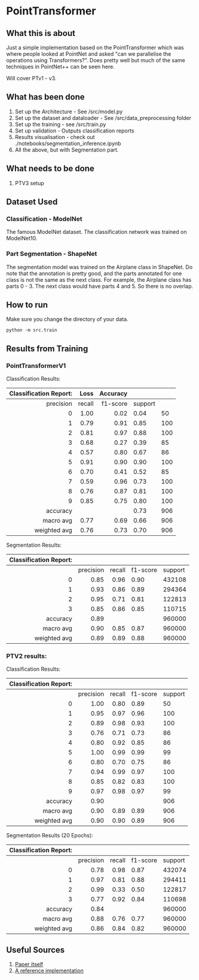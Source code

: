 # PointTransformer

## What this is about
Just a simple implementation based on the PointTransformer which was where people looked at PointNet and asked "can we parallelise the operations using Transformers?". Does pretty well but much of the same techniques in PointNet++ can be seen here. 

Will cover PTv1 - v3. 

## What has been done 

1. Set up the Architecture - See /src/model.py
1. Set up the dataset and dataloader - See /src/data_preprocessing folder
1. Set up the training - see /src/train.py
1. Set up validation - Outputs classification reports
1. Results visualisation - check out ./notebooks/segmentation_inference.ipynb
1. All the above, but with Segmentation part. 

## What needs to be done

1. PTV3 setup

## Dataset Used

### Classification - ModelNet

The famous ModelNet dataset. The classification network was trained on ModelNet10.

### Part Segmentation - ShapeNet

The segmentation model was trained on the Airplane class in ShapeNet. Do note that the annotation is pretty good, and the parts annotated for one class is not the same as the next class. For example, the Airplane class has parts 0 - 3. The next class would have parts 4 and 5. So there is no overlap.  

## How to run 

Make sure you change the directory of your data.

```
python -m src.train
```

## Results from Training

### PointTransformerV1

Classification Results:

| Classification Report: |   Loss | Accuracy |         |     |
|-----------------------:|-------:|---------:|---------|-----|
|              precision | recall | f1-score | support |     |
|                      0 |   1.00 |     0.02 | 0.04    | 50  |
| 1                      | 0.79   | 0.91     | 0.85    | 100 |
| 2                      | 0.81   | 0.97     | 0.88    | 100 |
| 3                      | 0.68   | 0.27     | 0.39    | 85  |
| 4                      | 0.57   | 0.80     | 0.67    | 86  |
| 5                      | 0.91   | 0.90     | 0.90    | 100 |
| 6                      | 0.70   | 0.41     | 0.52    | 85  |
| 7                      | 0.59   | 0.96     | 0.73    | 100 |
| 8                      | 0.76   | 0.87     | 0.81    | 100 |
| 9                      | 0.85   | 0.75     | 0.80    | 100 |
| accuracy               |        |          | 0.73    | 906 |
| macro avg              | 0.77   | 0.69     | 0.66    | 906 |
| weighted avg           | 0.76   | 0.73     | 0.70    | 906 |

Segmentation Results:

| Classification Report: |           |        |          |         |
|-----------------------:|----------:|-------:|----------|---------|
|                        | precision | recall | f1-score | support |
|                      0 |      0.85 |   0.96 | 0.90     | 432108  |
|                      1 | 0.93      | 0.86   | 0.89     | 294364  |
|                      2 | 0.95      | 0.71   | 0.81     | 122813  |
|                      3 | 0.85      | 0.86   | 0.85     | 110715  |
| accuracy               | 0.89      |        |          | 960000  |
| macro avg              | 0.90      | 0.85   | 0.87     | 960000  |
| weighted avg           | 0.89      | 0.89   | 0.88     | 960000  |

### PTV2 results:

Classification Results:

| Classification Report: |           |        |          |         |
|-----------------------:|----------:|-------:|----------|---------|
|                        | precision | recall | f1-score | support |
|                      0 |      1.00 |   0.80 | 0.89     | 50      |
|                      1 | 0.95      | 0.97   | 0.96     | 100     |
|                      2 | 0.89      | 0.98   | 0.93     | 100     |
|                      3 | 0.76      | 0.71   | 0.73     | 86      |
|                      4 | 0.80      | 0.92   | 0.85     | 86      |
|                      5 | 1.00      | 0.99   | 0.99     | 99      |
|                      6 | 0.80      | 0.70   | 0.75     | 86      |
|                      7 | 0.94      | 0.99   | 0.97     | 100     |
|                      8 | 0.85      | 0.82   | 0.83     | 100     |
|                      9 | 0.97      | 0.98   | 0.97     | 99      |
|               accuracy | 0.90      |        |          | 906     |
|              macro avg | 0.90      | 0.89   | 0.89     | 906     |
|           weighted avg | 0.90      | 0.90   | 0.89     | 906     |

Segmentation Results (20 Epochs):

| Classification Report: |           |        |          |         |
|-----------------------:|----------:|-------:|----------|---------|
|                        | precision | recall | f1-score | support |
|                      0 |      0.78 |   0.98 | 0.87     | 432074  |
|                      1 | 0.97      | 0.81   | 0.88     | 294411  |
|                      2 | 0.99      | 0.33   | 0.50     | 122817  |
|                      3 | 0.77      | 0.92   | 0.84     | 110698  |
|               accuracy | 0.84      |        |          | 960000  |
|              macro avg | 0.88      | 0.76   | 0.77     | 960000  |
|           weighted avg | 0.86      | 0.84   | 0.82     | 960000  |



## Useful Sources

1. [Paper itself](https://arxiv.org/abs/2012.09164)
1. [A reference implementation](https://github.com/qq456cvb/Point-Transformers/tree/master)